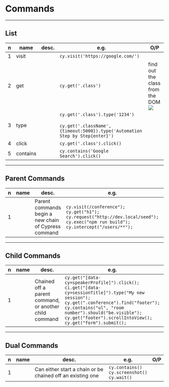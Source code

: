 # Commands

---

## List
|n|name|desc.|e.g.|O/P|
|-|----|-----|----|---|
|1|visit||`cy.visit('https://google.com/')`|
|2|get||`cy.get('.class')`|find out the class from the DOM<br/><img src="https://i.imgur.com/54rimkh.png">|
|3|type||`cy.get('.class').type('1234')`<br/><br/>`cy.get('.className', {timeout:5000}).type('Automation Step by Step{enter}')`|
|4|click||`cy.get('.class').click()`|
|5|contains||`cy.contains('Google Search').click()`|

---

## Parent Commands
|n|name|desc.|e.g.|O/P|
|-|----|-----|----|---|
|1||Parent commands begin a new chain of Cypress command|`cy.visit(/conference");`<br/>`cy.get("h1");`<br/>`cy.request("http://dev.local/seed");`<br/>`cy.exec("npm run build");`<br/>`cy.intercept("/users/**");`||

---

## Child Commands
|n|name|desc.|e.g.|O/P|
|-|----|-----|----|---|
|1||Chained off a parent command, or another child command|`cy.get("[data-cy=speakerProfile]").click();`<br/>`ci.get("[data-cy=sessionTitle]").type("My new session");`<br/>`cy.get(".conference").find("footer");`<br/>`cy.contains("ul", "room number").should("be.visible");`<br/>`cy.get("footer").scrollIntoView();`<br/>`cy.get("form").submit();`|

---

## Dual Commands
|n|name|desc.|e.g.|O/P|
|-|----|-----|----|---|
|1||Can either start a chain or be chained off an existing one|`cy.contains()`<br/>`cy.screenshot()`<br/>`cy.wait()`|
